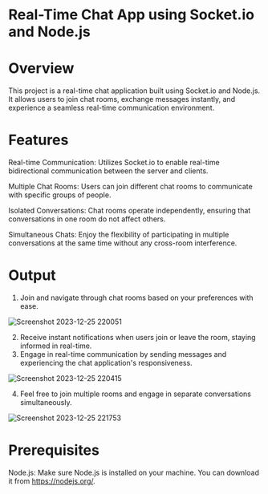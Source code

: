 # Real-Time Chat App using Socket.io and Node.js
# Overview
This project is a real-time chat application built using Socket.io and Node.js. It allows users to join chat rooms, exchange messages instantly, and experience a seamless real-time communication environment.

# Features
Real-time Communication: Utilizes Socket.io to enable real-time bidirectional communication between the server and clients.

Multiple Chat Rooms: Users can join different chat rooms to communicate with specific groups of people.

Isolated Conversations: Chat rooms operate independently, ensuring that conversations in one room do not affect others.

Simultaneous Chats: Enjoy the flexibility of participating in multiple conversations at the same time without any cross-room interference.

# Output
1) Join and navigate through chat rooms based on your preferences with ease.

![Screenshot 2023-12-25 220051](https://github.com/prathmesh2121/REAL-TIME-CHAT-APP-USING-SOCKET.IO-NODEJS/assets/100065581/e0ad5088-26c6-42bc-8d68-a221a01009fa)

2) Receive instant notifications when users join or leave the room, staying informed in real-time.
3) Engage in real-time communication by sending messages and experiencing the chat application's responsiveness.
   
![Screenshot 2023-12-25 220415](https://github.com/prathmesh2121/REAL-TIME-CHAT-APP-USING-SOCKET.IO-NODEJS/assets/100065581/c034a567-7d19-41b5-947b-affe2a844e45)

4)  Feel free to join multiple rooms and engage in separate conversations simultaneously.

![Screenshot 2023-12-25 221753](https://github.com/prathmesh2121/REAL-TIME-CHAT-APP-USING-SOCKET.IO-NODEJS/assets/100065581/f69694bf-0300-4f49-ac4a-9c5a141eefc9)




# Prerequisites
Node.js: Make sure Node.js is installed on your machine. You can download it from https://nodejs.org/.
